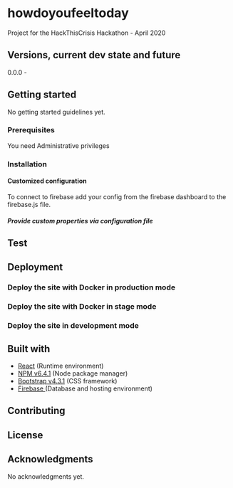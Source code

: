 # howdoyoufeeltoday
Project for the HackThisCrisis Hackathon - April 2020

## Versions, current dev state and future

0.0.0 - 

## Getting started

No getting started guidelines yet.

### Prerequisites

You need Administrative privileges

### Installation

#### Customized configuration
To connect to firebase add your config from the firebase dashboard to the firebase.js file.

##### Provide custom properties via configuration file


## Test

## Deployment

### Deploy the site with Docker in production mode


### Deploy the site with Docker in stage mode


### Deploy the site in development mode


## Built with

- [React](https://nodejs.org/) (Runtime environment)
- [NPM v6.4.1](https://www.npmjs.com/) (Node package manager)
- [Bootstrap v4.3.1](http://getbootstrap.com) (CSS framework)
- [Firebase ]() (Database and hosting environment)

## Contributing


## License

## Acknowledgments

No acknowledgments yet.